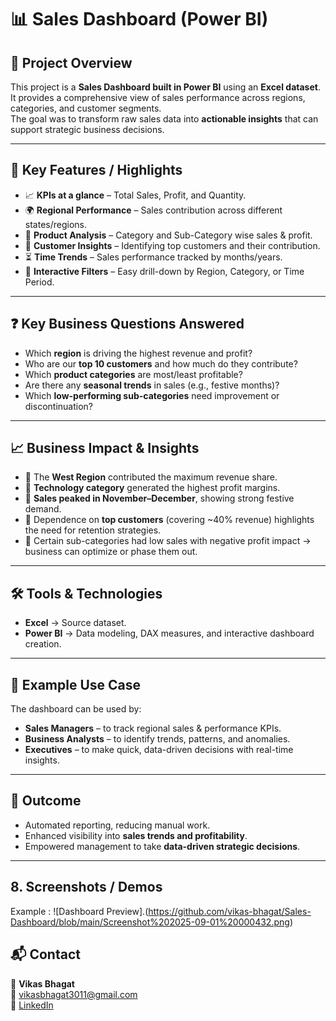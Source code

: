 # 📊 Sales Dashboard (Power BI)

## 📌 Project Overview
This project is a **Sales Dashboard built in Power BI** using an **Excel dataset**.  
It provides a comprehensive view of sales performance across regions, categories, and customer segments.  
The goal was to transform raw sales data into **actionable insights** that can support strategic business decisions.  

---

## 🔑 Key Features / Highlights
- 📈 **KPIs at a glance** – Total Sales, Profit, and Quantity.  
- 🌍 **Regional Performance** – Sales contribution across different states/regions.  
- 🛒 **Product Analysis** – Category and Sub-Category wise sales & profit.  
- 👥 **Customer Insights** – Identifying top customers and their contribution.  
- ⏳ **Time Trends** – Sales performance tracked by months/years.  
- 🎯 **Interactive Filters** – Easy drill-down by Region, Category, or Time Period.  

---

## ❓ Key Business Questions Answered
- Which **region** is driving the highest revenue and profit?  
- Who are our **top 10 customers** and how much do they contribute?  
- Which **product categories** are most/least profitable?  
- Are there any **seasonal trends** in sales (e.g., festive months)?  
- Which **low-performing sub-categories** need improvement or discontinuation?  

---

## 📈 Business Impact & Insights
- 📌 The **West Region** contributed the maximum revenue share.  
- 📌 **Technology category** generated the highest profit margins.  
- 📌 **Sales peaked in November–December**, showing strong festive demand.  
- 📌 Dependence on **top customers** (covering ~40% revenue) highlights the need for retention strategies.  
- 📌 Certain sub-categories had low sales with negative profit impact → business can optimize or phase them out.  

---

## 🛠️ Tools & Technologies
- **Excel** → Source dataset.  
- **Power BI** → Data modeling, DAX measures, and interactive dashboard creation.  

---

## 📂 Example Use Case
The dashboard can be used by:  
- **Sales Managers** – to track regional sales & performance KPIs.  
- **Business Analysts** – to identify trends, patterns, and anomalies.  
- **Executives** – to make quick, data-driven decisions with real-time insights.  

---

## 🚀 Outcome
- Automated reporting, reducing manual work.  
- Enhanced visibility into **sales trends and profitability**.  
- Empowered management to take **data-driven strategic decisions**.  

---

## 8. Screenshots / Demos
Example : ![Dashboard Preview].(https://github.com/vikas-bhagat/Sales-Dashboard/blob/main/Screenshot%202025-09-01%20000432.png)

## 📬 Contact
👤 **Vikas Bhagat**  
📧 vikasbhagat3011@gmail.com  
🔗 [LinkedIn](https://www.linkedin.com/in/vikas-bhagat-)  
